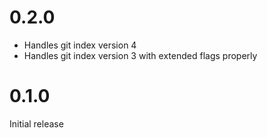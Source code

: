 # 0.2.0

- Handles git index version 4
- Handles git index version 3 with extended flags properly

# 0.1.0

Initial release
